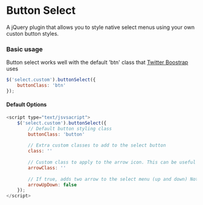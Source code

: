 Button Select
=============

A jQuery plugin that allows you to style native select menus using your own custon button styles.


### Basic usage

Button select works well with the default 'btn' class that [Twitter Boostrap](http://getbootstrap.com/css/#buttons) uses

``` javascript
$('select.custom').buttonSelect({
	buttonClass: 'btn'
});
```

#### Default Options

``` javascript
<script type="text/jsvsacript">
	$('select.custom').buttonSelect({
		// Default button styling class
		buttonClass: 'button'
			
		// Extra custom classes to add to the select button
		class: ''
			
		// Custom class to apply to the arrow icon. This can be useful if you want to use a font-icon as the caret. e.g. 'icon-chevron-down
		arrowClass: ''
			
		// If true, adds two arrow to the select menu (up and down) Note: This does nothing if the arrowClass option is set
		arrowUpDown: false
	});
</script>
```
